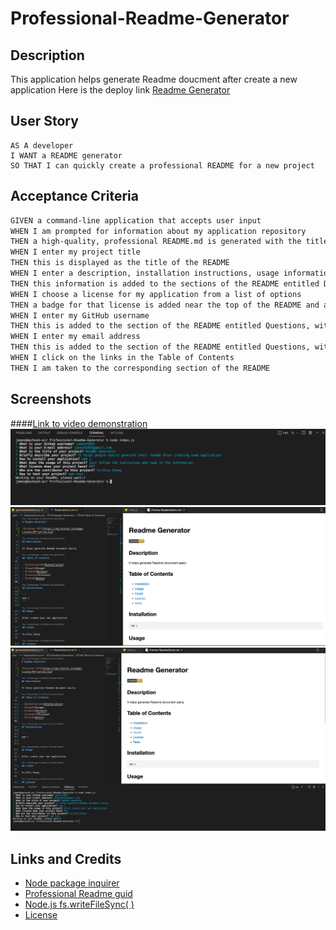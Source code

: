# Professional-Readme-Generator

## Description

This application helps generate Readme doucment after create a new application
Here is the deploy link
[Readme Generator](https://james91055.github.io/Professional-Readme-Generator/)

## User Story

```
AS A developer
I WANT a README generator
SO THAT I can quickly create a professional README for a new project
```

## Acceptance Criteria

```md
GIVEN a command-line application that accepts user input
WHEN I am prompted for information about my application repository
THEN a high-quality, professional README.md is generated with the title of my project and sections entitled Description, Table of Contents, Installation, Usage, License, Contributing, Tests, and Questions
WHEN I enter my project title
THEN this is displayed as the title of the README
WHEN I enter a description, installation instructions, usage information, contribution guidelines, and test instructions
THEN this information is added to the sections of the README entitled Description, Installation, Usage, Contributing, and Tests
WHEN I choose a license for my application from a list of options
THEN a badge for that license is added near the top of the README and a notice is added to the section of the README entitled License that explains which license the application is covered under
WHEN I enter my GitHub username
THEN this is added to the section of the README entitled Questions, with a link to my GitHub profile
WHEN I enter my email address
THEN this is added to the section of the README entitled Questions, with instructions on how to reach me with additional questions
WHEN I click on the links in the Table of Contents
THEN I am taken to the corresponding section of the README
```

## Screenshots

####[Link to video demonstration](https://www.loom.com/share/f0f2461bdf674cb9bc9bdbadcc89f107)
![Alt text](/img/1.png)
![Alt text](/img/2.png)
![Alt text](/img/3.png)

## Links and Credits

- [Node package inquirer](https://www.npmjs.com/package/inquirer)
- [Professional Readme guid](https://coding-boot-camp.github.io/full-stack/github/professional-readme-guide)
- [Node.js fs.writeFileSync( )](https://www.geeksforgeeks.org/node-js-fs-writefilesync-method/)
- [License](https://gist.github.com/qvil/5e3ed56c26d784e51424621119cc4028?)
